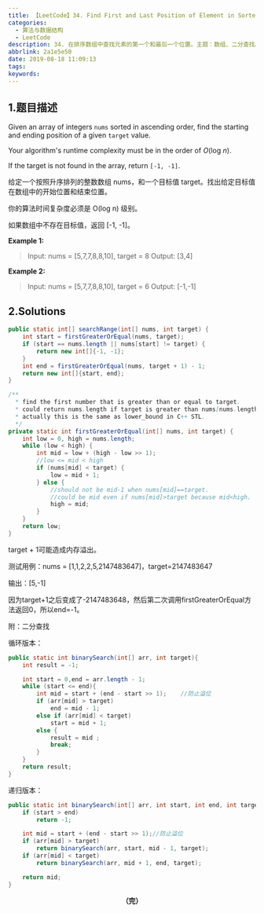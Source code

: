 ```yaml
---
title: 【LeetCode】34. Find First and Last Position of Element in Sorted Array
categories:
  - 算法与数据结构
  - LeetCode
description: 34. 在排序数组中查找元素的第一个和最后一个位置。主题：数组、二分查找。难度：中等。
abbrlink: 2a1e5e50
date: 2019-08-18 11:09:13
tags:
keywords:
---
```


## 1.题目描述

Given an array of integers `nums` sorted in ascending order, find the starting and ending position of a given `target` value.

Your algorithm's runtime complexity must be in the order of *O*(log *n*).

If the target is not found in the array, return `[-1, -1]`.

给定一个按照升序排列的整数数组 nums，和一个目标值 target。找出给定目标值在数组中的开始位置和结束位置。

你的算法时间复杂度必须是 O(log n) 级别。

如果数组中不存在目标值，返回 [-1, -1]。

**Example 1:**

> Input: nums = [5,7,7,8,8,10], target = 8
> Output: [3,4]

**Example 2:**

> Input: nums = [5,7,7,8,8,10], target = 6
> Output: [-1,-1]

## 2.Solutions

~~~java
public static int[] searchRange(int[] nums, int target) {
    int start = firstGreaterOrEqual(nums, target);
    if (start == nums.length || nums[start] != target) {
        return new int[]{-1, -1};
    }
    int end = firstGreaterOrEqual(nums, target + 1) - 1;
    return new int[]{start, end};
}

/**
  * find the first number that is greater than or equal to target.
  * could return nums.length if target is greater than nums[nums.length-1].
  * actually this is the same as lower_bound in C++ STL.
  */
private static int firstGreaterOrEqual(int[] nums, int target) {
    int low = 0, high = nums.length;
    while (low < high) {
        int mid = low + (high - low >> 1);
        //low <= mid < high
        if (nums[mid] < target) {
            low = mid + 1;
        } else {
            //should not be mid-1 when nums[mid]==target.
            //could be mid even if nums[mid]>target because mid<high.
            high = mid;
        }
    }
    return low;
}
~~~

target + 1可能造成内存溢出。

测试用例：nums = [1,1,2,2,5,2147483647]，target=2147483647

输出：[5,-1]

因为target+1之后变成了-2147483648，然后第二次调用firstGreaterOrEqual方法返回0，所以end=-1。



附：二分查找

循环版本：

~~~java
public static int binarySearch(int[] arr, int target){
    int result = -1;

    int start = 0,end = arr.length - 1;
    while (start <= end){
        int mid = start + (end - start >> 1);    //防止溢位
        if (arr[mid] > target)
            end = mid - 1;
        else if (arr[mid] < target)
            start = mid + 1;
        else {
            result = mid ;  
            break;
        }
    }
    return result;
}
~~~

递归版本：

~~~java
public static int binarySearch(int[] arr, int start, int end, int target){
    if (start > end)
        return -1;

    int mid = start + (end - start >> 1);//防止溢位
    if (arr[mid] > target)
        return binarySearch(arr, start, mid - 1, target);
    if (arr[mid] < target)
        return binarySearch(arr, mid + 1, end, target);

    return mid;  
}
~~~

<center><font style="font-weight:bold">（完）</font></center>